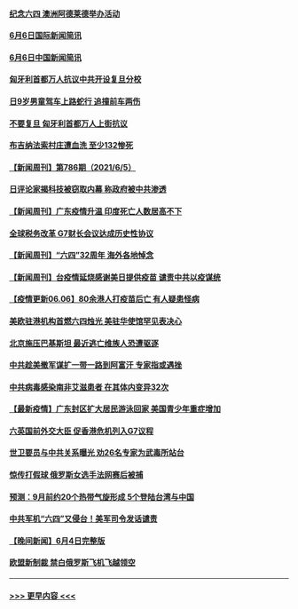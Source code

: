 #### [纪念六四 澳洲阿德莱德举办活动](../pages/prog202/a103136540.md?t=06070251) 
#### [6月6日国际新闻简讯](../pages/prog202/a103136486.md?t=06070251) 
#### [6月6日中国新闻简讯](../pages/prog202/a103136470.md?t=06070251) 
#### [匈牙利首都万人抗议中共开设复旦分校](../pages/prog202/a103136446.md?t=06070251) 
#### [日9岁男童驾车上路蛇行 追撞前车两伤](../pages/prog202/a103136373.md?t=06070251) 
#### [不要复旦 匈牙利首都万人上街抗议](../pages/prog202/a103136298.md?t=06070251) 
#### [布吉纳法索村庄遭血洗 至少132惨死](../pages/prog202/a103136259.md?t=06070251) 
#### [【新闻周刊】第786期（2021/6/5）](../pages/prog202/a103136132.md?t=06070251) 
#### [日评论家揭科技被窃取内幕 称政府被中共渗透](../pages/prog202/a103135993.md?t=06070251) 
#### [【新闻周刊】广东疫情升温 印度死亡人数居高不下](../pages/prog202/a103136038.md?t=06070251) 
#### [全球税务改革 G7财长会议达成历史性协议](../pages/prog202/a103136052.md?t=06070251) 
#### [【新闻周刊】“六四”32周年 海外各地悼念](../pages/prog202/a103136042.md?t=06070251) 
#### [【新闻周刊】台疫情延烧感谢美日提供疫苗 谴责中共以疫谋统](../pages/prog202/a103136114.md?t=06070251) 
#### [【疫情更新06.06】80余港人打疫苗后亡 有人疑患怪病](../pages/prog202/a103133785.md?t=06070251) 
#### [美欧驻港机构首燃六四烛光 美驻华使馆罕见表决心](../pages/prog202/a103136110.md?t=06070251) 
#### [北京施压巴基斯坦 最近逃亡维族人恐遭驱逐](../pages/prog202/a103135802.md?t=06070251) 
#### [中共趁美撤军谋扩一带一路到阿富汗 专家指或遇挫](../pages/prog202/a103135798.md?t=06070251) 
#### [中共病毒感染南非艾滋患者 在其体内变异32次](../pages/prog202/a103135794.md?t=06070251) 
#### [【最新疫情】广东封区扩大居民游泳回家 美国青少年重症增加](../pages/prog202/a103135872.md?t=06070251) 
#### [六英国前外交大臣 促香港危机列入G7议程](../pages/prog202/a103135856.md?t=06070251) 
#### [世卫要员与中共关系曝光 劝26名专家为武毒所站台](../pages/prog202/a103135573.md?t=06070251) 
#### [惊传打假球 俄罗斯女选手法网赛后被捕](../pages/prog202/a103135532.md?t=06070251) 
#### [预测：9月前约20个热带气旋形成 5个登陆台湾与中国](../pages/prog202/a103135522.md?t=06070251) 
#### [中共军机“六四”又侵台！美军司令发话谴责](../pages/prog202/a103135179.md?t=06070251) 
#### [【晚间新闻】6月4日完整版](../pages/prog202/a103135466.md?t=06070251) 
#### [欧盟新制裁 禁白俄罗斯飞机飞越领空](../pages/prog202/a103135274.md?t=06070251) 

----
#### [ >>> 更早内容 <<< ](../indexes/prog202-earlier.md)
